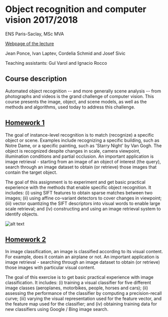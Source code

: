 # Object recognition and computer vision 2017/2018

ENS Paris-Saclay, MSc MVA

[Webpage of the lecture](http://www.di.ens.fr/willow/teaching/recvis17/)

Jean Ponce, Ivan Laptev, Cordelia Schmid and Josef Sivic

Teaching assistants:  Gul Varol and Ignacio Rocco

## Course description

Automated  object  recognition -- and  more  generally  scene  analysis -- from  photographs  and videos  is  the  grand  challenge  of  computer  vision.  This  course  presents  the  image,  object,  and scene models, as well as the methods and algorithms, used today to address this challenge.

## [Homework 1](http://www.di.ens.fr/willow/teaching/recvis17/assignment1/)

The goal of instance-level recognition is to match (recognize) a specific object or scene.  Examples include recognizing a specific building, such as Notre Dame, or a specific painting, such as 'Starry Night' by Van Gogh. The object is recognized despite changes in scale, camera viewpoint, illumination conditions and partial occlusion. An important application is image retrieval - starting from an image of an object of interest (the query), search  through an image dataset to obtain (or retrieve) those images that contain the target object.

The goal of this assignment is to experiment and get basic practical experience with the methods that enable specific object recognition. It includes: (i) using SIFT features to obtain sparse matches between two images; (ii) using affine co-variant detectors to cover changes in viewpoint; (iii) vector quantizing the SIFT descriptors into visual words to enable large scale retrieval; and (iv) constructing and using an image retrieval system to identify objects.

![alt text](/hw1/images/geo_verif.png)


<!-- ![alt text][hw1/images/geo_verif.png]

[logo]: hw1/images/geo_verif.png "Logo Title Text 2" -->

## [Homework 2](http://www.di.ens.fr/willow/teaching/recvis17/assignment2/)

In image classification, an image is classified according to its visual content. For example, does it contain an airplane or not. An important application is image retrieval - searching through an image dataset to obtain (or retrieve) those images with particular visual content.

The goal of this exercise is to get basic practical experience with image classification. It includes: (i) training a visual classifier for five different image classes (aeroplanes, motorbikes, people, horses and cars); (ii) assessing the performance of the classifier by computing a precision-recall curve; (iii) varying the visual representation used for the feature vector, and the feature map used for the classifier; and (iv) obtaining training data for new classifiers using Google / Bing image search.
